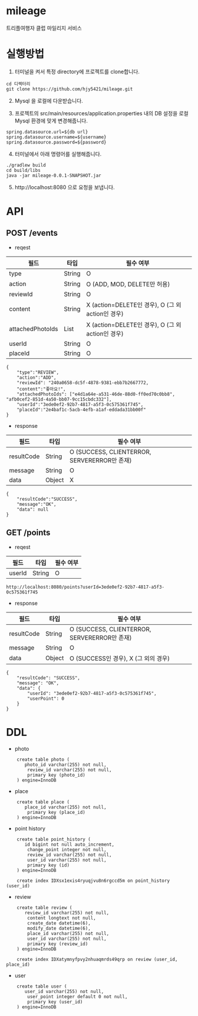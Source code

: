 # mileage
트리플여행자 클럽 마일리지 서비스

# 실행방법
1. 터미널을 켜서 특정 directory에 프로젝트를 clone합니다.
``` 
cd 디렉터리
git clone https://github.com/hjy5421/mileage.git
```

2. Mysql 을 로컬에 다운받습니다.

3. 프로젝트의 src/main/resources/application.properties 내의 DB 설정을 로컬 Mysql 환경에 맞게 변경해줍니다.
```
spring.datasource.url=${db url}
spring.datasource.username=${username}
spring.datasource.password=${password}
```

4. 터미널에서 아래 명령어를 실행해줍니다.
```
./gradlew build
cd build/libs 
java -jar mileage-0.0.1-SNAPSHOT.jar
```

5. http://localhost:8080 으로 요청을 보냅니다.


# API

## POST /events
- reqest

| 필드 | 타입 | 필수 여부 | 
| ------ | ------ | ------ |
| type | String | O |
| action | String | O (ADD, MOD, DELETE만 허용) |
| reviewId | String | O |
| content | String | X (action=DELETE인 경우), O (그 외 action인 경우) |
| attachedPhotoIds | List | X (action=DELETE인 경우), O (그 외 action인 경우) |
| userId | String | O |
| placeId | String | O |


```
{
    "type":"REVIEW",
    "action":"ADD",
    "reviewId": "240a0658-dc5f-4878-9381-ebb7b2667772,
    "content":"좋아요!",
    "attachedPhotoIds": ["e4d1a64e-a531-46de-88d0-ff0ed70c0bb8", "afb0cef2-851d-4a50-bb07-9cc15cbdc332"],
    "userId":"3ede0ef2-92b7-4817-a5f3-0c575361f745",
    "placeId":"2e4baf1c-5acb-4efb-a1af-eddada31bb00f"
}
```

- response

| 필드 | 타입 | 필수 여부 | 
| ------ | ------ | ------ |
| resultCode | String | O (SUCCESS, CLIENTERROR, SERVERERROR만 존재) |
| message | String | O |
| data | Object | X |


```
{
    "resultCode":"SUCCESS",
    "message":"OK",
    "data": null
}
```

## GET /points
- reqest

| 필드 | 타입 | 필수 여부 | 
| ------ | ------ | ------ |
| userId | String | O |

```
http://localhost:8080/points?userId=3ede0ef2-92b7-4817-a5f3-0c575361f745
```

- response

| 필드 | 타입 | 필수 여부 | 
| ------ | ------ | ------ |
| resultCode | String | O (SUCCESS, CLIENTERROR, SERVERERROR만 존재) |
| message | String | O |
| data | Object | O (SUCCESS인 경우), X (그 외의 경우) |

```
{
    "resultCode": "SUCCESS",
    "message": "OK",
    "data": {
        "userId": "3ede0ef2-92b7-4817-a5f3-0c575361f745",
        "userPoint": 0
    }
}
```

# DDL
- photo

```
    create table photo (
       photo_id varchar(255) not null,
        review_id varchar(255) not null,
        primary key (photo_id)
    ) engine=InnoDB
```

- place

```
    create table place (
       place_id varchar(255) not null,
        primary key (place_id)
    ) engine=InnoDB
```

- point history

```
    create table point_history (
       id bigint not null auto_increment,
        change_point integer not null,
        review_id varchar(255) not null,
        user_id varchar(255) not null,
        primary key (id)
    ) engine=InnoDB
    
    create index IDXsx1exis4ryuqjvu8n6rgccd5m on point_history (user_id)
```

- review

```
    create table review (
       review_id varchar(255) not null,
        content longtext not null,
        create_date datetime(6),
        modify_date datetime(6),
        place_id varchar(255) not null,
        user_id varchar(255) not null,
        primary key (review_id)
    ) engine=InnoDB
    
    create index IDXatymnyfpvy2nhuaqmrds49qrp on review (user_id, place_id)
```

- user

```
    create table user (
       user_id varchar(255) not null,
        user_point integer default 0 not null,
        primary key (user_id)
    ) engine=InnoDB
```


